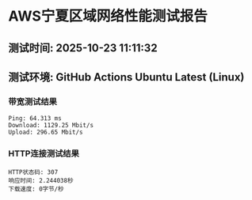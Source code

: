 # AWS宁夏区域网络性能测试报告
## 测试时间: 2025-10-23 11:11:32
## 测试环境: GitHub Actions Ubuntu Latest (Linux)

### 带宽测试结果
```
Ping: 64.313 ms
Download: 1129.25 Mbit/s
Upload: 296.65 Mbit/s
```

### HTTP连接测试结果
```
HTTP状态码: 307
响应时间: 2.244038秒
下载速度: 0字节/秒
```

